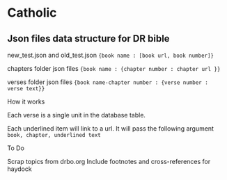 # Catholic

## Json files data structure for DR bible

new_test.json and old_test.json `{book name : [book url, book number]}`

chapters folder json files `{book name : {chapter number : chapter url }}`

verses folder json files `{book name-chapter number : {verse number : verse text}}`

How it works

Each verse is a single unit in the database table.

Each underlined item will link to a url. It will pass the following argument `book, chapter, underlined text`

To Do

Scrap topics from drbo.org
Include footnotes and cross-references for haydock
